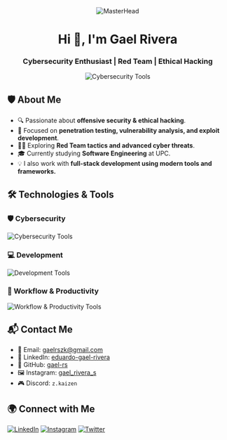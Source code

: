 <div align="center">
  <img src="https://i.pinimg.com/originals/3c/31/c8/3c31c8503d9e31400e96d4b90b93c141.gif" alt="MasterHead" />
</div>
<h1 align="center">Hi 👋, I'm Gael Rivera</h1>
<h3 align="center">Cybersecurity Enthusiast | Red Team | Ethical Hacking</h3>

<p align="center">
  <img src="https://skillicons.dev/icons?i=linux,kali,bash,python,docker" alt="Cybersecurity Tools" />
</p>

## 🛡️ About Me

- 🔍 Passionate about **offensive security & ethical hacking**.
- 🎯 Focused on **penetration testing, vulnerability analysis, and exploit development**.
- 🏴‍☠️ Exploring **Red Team tactics and advanced cyber threats**.
- 🎓 Currently studying **Software Engineering** at UPC.
- 💡 I also work with **full-stack development using modern tools and frameworks.**

## 🛠️ Technologies & Tools

### 🛡️ Cybersecurity
<p>
  <img src="https://skillicons.dev/icons?i=linux,kali,bash,python,docker" alt="Cybersecurity Tools" />
</p>

### 💻 Development
<p>
  <img src="https://skillicons.dev/icons?i=cpp,python,html,css,mysql,mongodb,sqlite" alt="Development Tools" />
</p>

### 📌 Workflow & Productivity
<p> <img src="https://skillicons.dev/icons?i=vscode,notion,figma,git" alt="Workflow & Productivity Tools" /> </p>

## 📬 Contact Me

- 📧 Email: [gaelrszk@gmail.com](mailto:gaelrszk.wrk@gmail.com)
- 💼 LinkedIn: [eduardo-gael-rivera](https://www.linkedin.com/in/eduardo-gael-rivera)
- 🐙 GitHub: [gael-rs](https://github.com/gael-rs)
- 🖼️ Instagram: [gael_rivera_s](https://www.instagram.com/gael_rivera_s/)
- 🎮 Discord: `z.kaizen`

## 🌍 Connect with Me
<p>
  <a href="https://linkedin.com/in/eduardo-gael-rivera" target="_blank"><img src="https://skillicons.dev/icons?i=linkedin" alt="LinkedIn" /></a>
  <a href="https://instagram.com/gael_rivera_s" target="_blank"><img src="https://skillicons.dev/icons?i=instagram" alt="Instagram" /></a>
  <a href="https://x.com/zKaizen_" target="_blank"><img src="https://skillicons.dev/icons?i=twitter" alt="Twitter" /></a>
</p>


